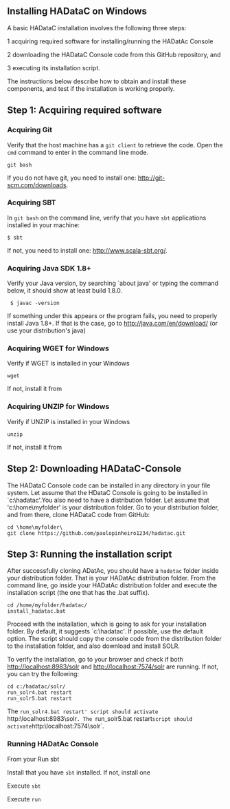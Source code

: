 ## Installing HADataC on Windows

A basic HADataC installation involves the following three steps:

1 acquiring required software for installing/running the HADatAc Console

2 downloading the HADataC Console code from this GitHub repository, and 

3 executing its installation script. 

The instructions below describe how to obtain and install these components, and test if the installation is working properly.

## Step 1: Acquiring required software 

### Acquiring Git

Verify that the host machine has a `git client` to retrieve the code. Open the `cmd` command to enter in the command line mode. 

    git bash 

If you do not have git, you need to install one: http://git-scm.com/downloads. 

### Acquiring SBT

In `git bash` on the command line, verify that you have `sbt` applications installed in your machine:

    $ sbt

If not, you need to install one: http://www.scala-sbt.org/.

### Acquiring Java SDK 1.8+

Verify your Java version, by searching `about java' or typing the command below, it should show at least build 1.8.0. 

     $ javac -version

If something under this appears or the program fails, you need to properly install Java 1.8+. If that is the case, go to  http://java.com/en/download/ (or use your distribution's java)

### Acquiring WGET for Windows

Verify if WGET is installed in your Windows

    wget

If not, install it from 

### Acquiring UNZIP for Windows

Verify if UNZIP is installed in your Windows

    unzip

If not, install it from 

## Step 2: Downloading HADataC-Console

The HADataC Console code can be installed in any directory in your file system. Let assume that the HDataC Console is going to be installed in `c:\hadatac\'.You also need to have a distribution folder. Let assume that 'c:\home\myfolder' is your distribution folder. Go to your distribution folder, and from there, clone HADataC code from GitHub:

    cd \home\myfolder\
    git clone https://github.com/paulopinheiro1234/hadatac.git

## Step 3: Running the installation script

After successfully cloning ADatAc, you should have a `hadatac` folder inside your distribution folder. That is your HADatAc distribution folder. From the command line, go inside your HADatAc distribution folder and execute the installation script (the one that has the .bat suffix).

    cd /home/myfolder/hadatac/
    install_hadatac.bat

Proceed with the installation, which is going to ask for your installation folder. By default, it suggests `c:\hadatac\'. If possible, use the default option. The script should copy the console code from the distribution folder to the installation folder, and also download and install SOLR.

To verify the installation, go to your browser and check if both [http://localhost:8983/solr](http://localhost:8983/solr) and [http://localhost:7574/solr](http://localhost:8983/solr) are running. If not, you can try the following:

    cd c:/hadatac/solr/
    run_solr4.bat restart
    run_solr5.bat restart

The `run_solr4.bat restart' script should activate `http:\\localhost:8983\solr`. The `run_solr5.bat restart` script should activate `http:\\localhost:7574\solr`.

### Running HADatAc Console

From your Run sbt

Install that you have `sbt` installed. If not, install one

Execute `sbt`

Execute `run`
